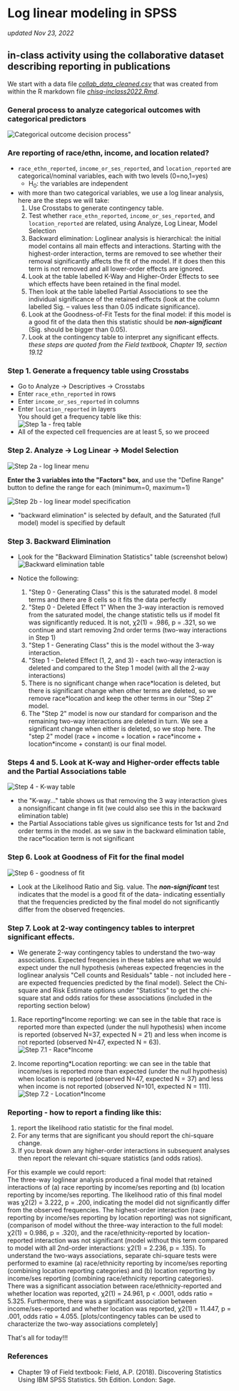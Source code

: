 # Log linear modeling in SPSS  
*updated Nov 23, 2022*  

## in-class activity using the collaborative dataset describing reporting in publications  

We start with a data file *[collab\_data\_cleaned.csv](../data/collab_data_cleaned.csv)* that was created from within the R markdown file *[chisq-inclass2022.Rmd](../data/chisq-inclass2022.Rmd)*.  

### General process to analyze categorical outcomes with categorical predictors  
![Categorical outcome decision process](../images/categorical-process.png)"

### Are reporting of race/ethn, income, and location related?    

- `race_ethn_reported`, `income_or_ses_reported`, and `location_reported` are categorical/nominal variables, each with two levels (0=no,1=yes)
    - H<sub>0</sub>: the variables are independent  
- with more than two categorical variables, we use a log linear analysis, here are the steps we will take:  
    1. Use Crosstabs to generate contingency table.  
    2. Test whether `race_ethn_reported`, `income_or_ses_reported`, and `location_reported` are related, using Analyze, Log Linear, Model Selection  
    3. Backward elimination: Loglinear analysis is hierarchical: the initial model contains all main effects and interactions. 
Starting with the highest-order interaction, terms are removed to see whether their removal significantly affects the fit of the model. If it does then this term is not removed and all lower-order effects are ignored.  
    4. Look at the table labelled K-Way and Higher-Order Effects to see which effects have been retained in the final model.  
    5. Then look at the table labelled Partial Associations to see the individual significance of the retained effects (look at the column labelled Sig. – values less than 0.05 indicate significance).  
    6. Look at the Goodness-of-Fit Tests for the final model: if this model is a good fit of the data then this statistic should be ***non-significant*** (Sig. should be bigger than 0.05).  
    7. Look at the contingency table to interpret any significant effects.  
*these steps are quoted from the Field textbook, Chapter 19, section 19.12*   

### Step 1. Generate a frequency table using Crosstabs  
- Go to Analyze -> Descriptives -> Crosstabs  
- Enter `race_ethn_reported` in rows  
- Enter `income_or_ses_reported` in columns  
- Enter `location_reported` in layers  
You should get a frequency table like this:  
![Step 1a - freq table](../images/step1a.png)  
- All of the expected cell frequencies are at least 5, so we proceed  

### Step 2. Analyze -> Log Linear -> Model Selection  

![Step 2a - log linear menu](../images/step2a.png)  

**Enter the 3 variables into the "Factors" box**, and use the "Define Range" button to define the range for each (minimum=0, maximum=1) 

![Step 2b - log linear model specification](../images/step2b.png)  

- "backward elimination" is selected by default, and the Saturated (full model) model is specified by default  

### Step 3. Backward Elimination  
- Look for the "Backward Elimination Statistics" table (screenshot below)  
![Backward elimination table](../images/step3a.png)  

- Notice the following:  
    1. "Step 0 - Generating Class" this is the saturated model. 8 model terms and there are 8 cells so it fits the data perfectly  
    2. "Step 0 - Deleted Effect 1" When the 3-way interaction is removed from the saturated model, the change statistic tells us if model fit was significantly reduced. It is not, χ2(1) = .986, p = .321, so we continue and start removing 2nd order terms (two-way interactions in Step 1)  
    3. "Step 1 - Generating Class" this is the model without the 3-way interaction.  
    4. "Step 1 - Deleted Effect (1, 2, and 3) - each two-way interaction is deleted and compared to the Step 1 model (with all the 2-way interactions)  
    5. There is no significant change when race\*location is deleted, but there is significant change when other terms are deleted, so we remove race\*location and keep the other terms in our "Step 2" model.  
    6. The "Step 2" model is now our standard for comparison and the remaining two-way interactions are deleted in turn. We see a significant change when either is deleted, so we stop here. The "step 2" model (race + income + location + race\*income + location\*income + constant) is our final model.  

### Steps 4 and 5. Look at K-way and Higher-order effects table and the Partial Associations table   

![Step 4 - K-way table](../images/step4a.png)  

- the "K-way..." table shows us that removing the 3 way interaction gives a nonsignificant change in fit (we could also see this in the backward elimination table)  
- the Partial Associations table gives us significance tests for 1st and 2nd order terms in the model. as we saw in the backward elimination table, the race\*location term is not significant  

### Step 6. Look at Goodness of Fit for the final model  

![Step 6 - goodness of fit](../images/step6a.png)  

- Look at the Likelihood Ratio and Sig. value. The ***non-significant*** test indicates that the model is a good fit of the data- indicating essentially that the frequencies predicted by the final model do not significantly differ from the observed freqencies.  

### Step 7. Look at 2-way contingency tables to interpret significant effects.  
- We generate 2-way contingency tables to understand the two-way associations. Expected freqencies in these tables are what we would expect under the null hypothesis (whereas expected freqencies in the loglinear analysis "Cell counts and Residuals" table - not included here - are expected frequencies predicted by the final model). Select the Chi-square and Risk Estimate options under "Statistics" to get the chi-square stat and odds ratios for these associations (included in the reporting section below)  

1. Race reporting\*Income reporting: we can see in the table that race is reported more than expected (under the null hypothesis) when income is reported (observed N=37, expected N = 21) and less when income is not reported (observed N=47, expected N = 63).  
![Step 7.1 - Race*Income](../images/step7a.png)  

2. Income reporting\*Location reporting: we can see in the table that income/ses is reported more than expected (under the null hypothesis) when location is reported (observed N=47, expected N = 37) and less when income is not reported (observed N=101, expected N = 111).  
![Step 7.2 - Location*Income](../images/step7b.png)  

### Reporting - how to report a finding like this:  
1. report the likelihood ratio statistic for the final
model. 
2. For any terms that are significant you should report the chi-square change. 
3. If you break down any higher-order interactions in subsequent analyses then report the relevant chi-square statistics (and odds ratios). 

For this example we could report:  
The three-way loglinear analysis produced a final model that retained interactions of (a) race reporting by income/ses reporting and (b) location reporting by income/ses reporting. The likelihood ratio of this final model was χ2(2) = 3.222, p = .200, indicating the model did not significantly differ from the observed frequencies. The highest-order interaction (race reporting by income/ses reporting by location reporting) was not significant, (comparison of model without the three-way interaction to the full model: χ2(1) = 0.986, p = .320), and the race/ethnicity-reported by location-reported interaction was not significant (model without this term compared to model with all 2nd-order interactions: χ2(1) = 2.236, p = .135). To understand the two-ways associations, separate chi-square tests were performed to examine (a) race/ethnicity reporting by income/ses reporting (combining location reporting categories) and (b) location reporting by income/ses reporting (combining race/ethnicity reporting categories). There was a significant association between race/ethnicity-reported and whether location was reported, χ2(1) = 24.961, p < .0001, odds ratio = 5.325. Furthermore, there was a significant association between income/ses-reported and whether location was reported, χ2(1) = 11.447, p = .001, odds ratio = 4.055. [plots/contingency tables can be used to characterize the two-way associations completely]    

That's all for today!!!  


### References  
- Chapter 19 of Field textbook: Field, A.P. (2018). Discovering Statistics Using IBM SPSS Statistics. 5th Edition. London: Sage.   







 

